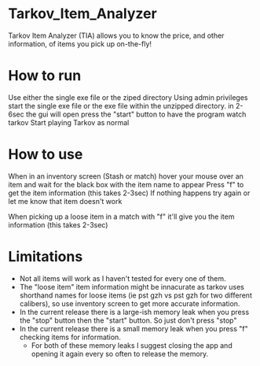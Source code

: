 # Tarkov_Item_Analyzer
Tarkov Item Analyzer (TIA) allows you to know the price, and other information, of items you pick up on-the-fly!

# How to run

Use either the single exe file or the ziped directory
Using admin privileges start the single exe file or the exe file within the unzipped directory.
in 2-6sec the gui will open
press the "start" button to have the program watch tarkov
Start playing Tarkov as normal

# How to use

When in an inventory screen (Stash or match) hover your mouse over an item and wait for the black box with the item name to appear
Press "f" to get the item information (this takes 2-3sec)
If nothing happens try again or let me know that item doesn't work

When picking up a loose item in a match with "f"
it'll give you the item information (this takes 2-3sec)


# Limitations
- Not all items will work as I haven't tested for every one of them.
- The "loose item" item information might be innacurate as tarkov uses shorthand names for loose items 
  (ie pst gzh vs pst gzh for two different calibers), so use inventory screen to get more accurate information.
- In the current release there is a large-ish memory leak when you press the "stop" button then the "start" button. So just don't press "stop"
- In the current release there is a small memory leak when you press "f" checking items for information.
  - For both of these memory leaks I suggest closing the app and opening it again every so often to release the memory.  
